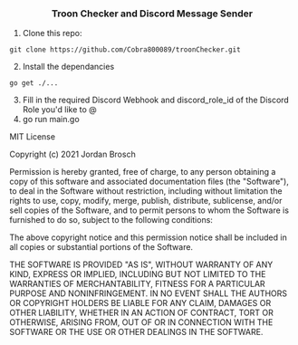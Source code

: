 <h3 align="center">Troon Checker and Discord Message Sender</h3>

<!-- GETTING STARTED -->

1. Clone this repo:
```
git clone https://github.com/Cobra800089/troonChecker.git
```
2. Install the dependancies
```
go get ./...
```
3. Fill in the required Discord Webhook and discord_role_id of the Discord Role you'd like to @
4. go run main.go


MIT License

Copyright (c) 2021 Jordan Brosch

Permission is hereby granted, free of charge, to any person obtaining a copy
of this software and associated documentation files (the "Software"), to deal
in the Software without restriction, including without limitation the rights
to use, copy, modify, merge, publish, distribute, sublicense, and/or sell
copies of the Software, and to permit persons to whom the Software is
furnished to do so, subject to the following conditions:

The above copyright notice and this permission notice shall be included in all
copies or substantial portions of the Software.

THE SOFTWARE IS PROVIDED "AS IS", WITHOUT WARRANTY OF ANY KIND, EXPRESS OR
IMPLIED, INCLUDING BUT NOT LIMITED TO THE WARRANTIES OF MERCHANTABILITY,
FITNESS FOR A PARTICULAR PURPOSE AND NONINFRINGEMENT. IN NO EVENT SHALL THE
AUTHORS OR COPYRIGHT HOLDERS BE LIABLE FOR ANY CLAIM, DAMAGES OR OTHER
LIABILITY, WHETHER IN AN ACTION OF CONTRACT, TORT OR OTHERWISE, ARISING FROM,
OUT OF OR IN CONNECTION WITH THE SOFTWARE OR THE USE OR OTHER DEALINGS IN THE
SOFTWARE.
